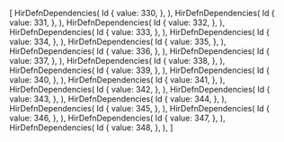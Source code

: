[
    HirDefnDependencies(
        Id {
            value: 330,
        },
    ),
    HirDefnDependencies(
        Id {
            value: 331,
        },
    ),
    HirDefnDependencies(
        Id {
            value: 332,
        },
    ),
    HirDefnDependencies(
        Id {
            value: 333,
        },
    ),
    HirDefnDependencies(
        Id {
            value: 334,
        },
    ),
    HirDefnDependencies(
        Id {
            value: 335,
        },
    ),
    HirDefnDependencies(
        Id {
            value: 336,
        },
    ),
    HirDefnDependencies(
        Id {
            value: 337,
        },
    ),
    HirDefnDependencies(
        Id {
            value: 338,
        },
    ),
    HirDefnDependencies(
        Id {
            value: 339,
        },
    ),
    HirDefnDependencies(
        Id {
            value: 340,
        },
    ),
    HirDefnDependencies(
        Id {
            value: 341,
        },
    ),
    HirDefnDependencies(
        Id {
            value: 342,
        },
    ),
    HirDefnDependencies(
        Id {
            value: 343,
        },
    ),
    HirDefnDependencies(
        Id {
            value: 344,
        },
    ),
    HirDefnDependencies(
        Id {
            value: 345,
        },
    ),
    HirDefnDependencies(
        Id {
            value: 346,
        },
    ),
    HirDefnDependencies(
        Id {
            value: 347,
        },
    ),
    HirDefnDependencies(
        Id {
            value: 348,
        },
    ),
]